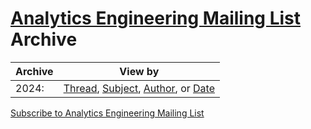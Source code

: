 # [Analytics Engineering Mailing List](https://analyticsengineering.net/mailman/listinfo/wranglers) Archive

|Archive| 	View by|
|-------|----------|
|2024:| 	[Thread](/2024/thread.html), [Subject](/2024/subject.html), [Author](/2024/author.html), or [Date](/2024/date.html)|

[Subscribe to Analytics Engineering Mailing List](https://analyticsengineering.net/mailman/listinfo/wranglers)
